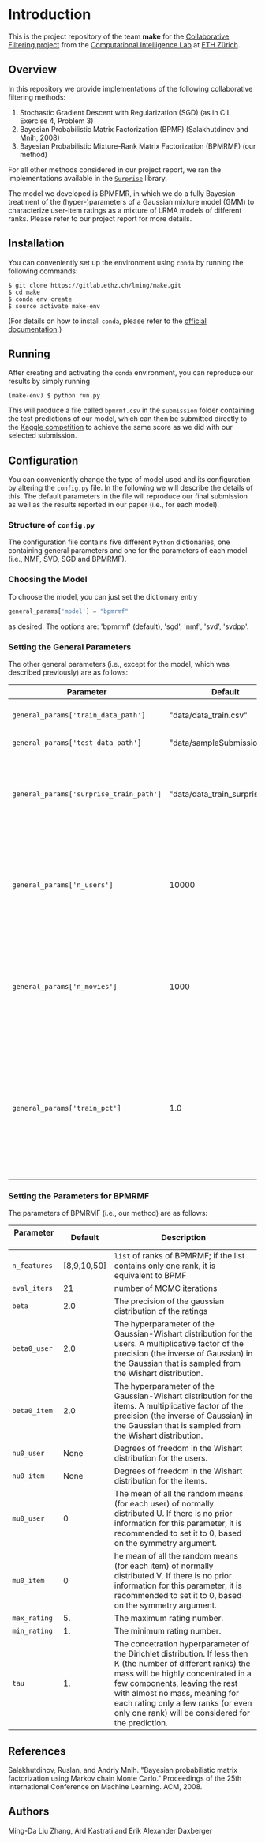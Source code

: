 # Introduction

This is the project repository of the team **make** for the [Collaborative Filtering project][1] from the [Computational Intelligence Lab][2] at [ETH Zürich][3].

## Overview 
In this repository we provide implementations of the following collaborative filtering methods:
1. Stochastic Gradient Descent with Regularization (SGD) (as in CIL Exercise 4, Problem 3)
2. Bayesian Probabilistic Matrix Factorization (BPMF) (Salakhutdinov and Mnih, 2008)
3. Bayesian Probabilistic Mixture-Rank Matrix Factorization (BPMRMF) (our method)

For all other methods considered in our project report, we ran the implementations available in the [`Surprise`][4] library.

The model we developed is BPMFMR, in which we do a fully Bayesian treatment of the (hyper-)parameters of a Gaussian mixture model (GMM) to characterize user-item ratings as a mixture of LRMA models of different ranks. Please refer to our project report for more details.

## Installation
You can conveniently set up the environment using `conda` by running the following commands:
```console
$ git clone https://gitlab.ethz.ch/lming/make.git
$ cd make
$ conda env create
$ source activate make-env
```
(For details on how to install `conda`, please refer to the [official documentation][5].)

## Running
After creating and activating the `conda` environment, you can reproduce our results by simply running
```console
(make-env) $ python run.py
```

This will produce a file called `bpmrmf.csv` in the `submission` folder containing the test predictions of our model, which can then be submitted directly to the [Kaggle competition][2] to achieve the same score as we did with our selected submission.

## Configuration
You can conveniently change the type of model used and its configuration by altering the `config.py` file. In the following we will describe the details of this. The default parameters in the file will reproduce our final submission as well as the results reported in our paper (i.e., for each model).

### Structure of `config.py`
The configuration file contains five different `Python` dictionaries, one containing general parameters and one for the parameters of each model (i.e., NMF, SVD, SGD and BPMRMF).

### Choosing the Model
To choose the model, you can just set the dictionary entry
```python
general_params['model'] = "bpmrmf"
```
as desired. The options are: 'bpmrmf' (default), 'sgd', 'nmf', 'svd', 'svdpp'.

### Setting the General Parameters
The other general parameters (i.e., except for the model, which was described previously) are as follows:

Parameter | Default | Description
------------ | ------------- | -------------
`general_params['train_data_path']` | "data/data_train.csv" | Path to the training data
`general_params['test_data_path']` | "data/sampleSubmission.csv" | Path to the test data
`general_params['surprise_train_path']` | "data/data_train_surprise.csv" | Path to the training data in the format as required by the `Surprise` library
`general_params['n_users']` | 10000 | The number of users that are rating the items (The number of rows in the rating matrix)
`general_params['n_movies']` | 1000 | The number of items that are rated from the users (The number of columns in the rating matrix)
`general_params['train_pct']` | 1.0 | Percentage of the data to be used for training; the remaining data will be used for validation; thus, if set to 1.0, all the data will be used for training


### Setting the Parameters for BPMRMF
The parameters of BPMRMF (i.e., our method) are as follows:

Parameter &nbsp; &nbsp; &nbsp; &nbsp; &nbsp; &nbsp; &nbsp; &nbsp; &nbsp; | Default | Description
------------ | ------------- | -------------
`n_features` | [8,9,10,50] | `list` of ranks of BPMRMF; if the list contains only one rank, it is equivalent to BPMF
`eval_iters` | 21 | number of MCMC iterations
`beta` | 2.0 | The precision of the gaussian distribution of the ratings
`beta0_user` | 2.0 | The hyperparameter of the Gaussian-Wishart distribution for the users. A multiplicative factor of the precision (the inverse of Gaussian) in the Gaussian that is sampled from the Wishart distribution.  
`beta0_item` | 2.0 | The hyperparameter of the Gaussian-Wishart distribution for the items. A multiplicative factor of the precision (the inverse of Gaussian) in the Gaussian that is sampled from the Wishart distribution.  
`nu0_user` | None | Degrees of freedom in the Wishart distribution for the users.
`nu0_item` | None | Degrees of freedom in the Wishart distribution for the items.
`mu0_user` | 0 | The mean of all the random means (for each user) of normally distributed U. If there is no prior information for this parameter, it is recommended to set it to 0, based on the symmetry argument.
`mu0_item` | 0 | he mean of all the random means (for each item) of normally distributed V. If there is no prior information for this parameter, it is recommended to set it to 0, based on the symmetry argument.
`max_rating` | 5. | The maximum rating number.
`min_rating` | 1. | The minimum rating number.
`tau` | 1. | The concetration hyperparameter of the Dirichlet distribution. If less then K (the number of different ranks) the mass will be highly concentrated in a few components, leaving the rest with almost no mass, meaning for each rating only a few ranks (or even only one rank) will be considered for the prediction.


## References
Salakhutdinov, Ruslan, and Andriy Mnih. "Bayesian probabilistic matrix factorization using Markov chain Monte Carlo." Proceedings of the 25th International Conference on Machine Learning. ACM, 2008.


## Authors
Ming-Da Liu Zhang, Ard Kastrati and Erik Alexander Daxberger


[1]: https://inclass.kaggle.com/c/cil-collab-filtering-2018
[2]: http://da.inf.ethz.ch/teaching/2018/CIL/
[3]: http://ethz.ch
[4]: http://surpriselib.com
[5]: https://conda.io/docs/user-guide/install/index.html
